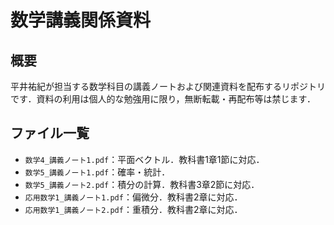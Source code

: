 # 数学講義関係資料

## 概要

平井祐紀が担当する数学科目の講義ノートおよび関連資料を配布するリポジトリです．資料の利用は個人的な勉強用に限り，無断転載・再配布等は禁じます．

## ファイル一覧

- `数学4_講義ノート1.pdf`：平面ベクトル．教科書1章1節に対応．
- `数学5_講義ノート1.pdf`：確率・統計．
- `数学5_講義ノート2.pdf`：積分の計算．教科書3章2節に対応．
- `応用数学1_講義ノート1.pdf`：偏微分．教科書2章に対応．
- `応用数学1_講義ノート2.pdf`：重積分．教科書2章に対応．
